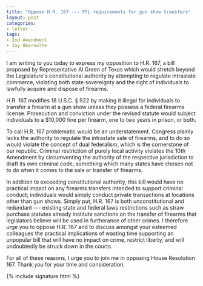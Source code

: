 ```yaml
---
title: "Oppose H.R. 167 --- FFL requirements for gun show transfers"
layout: post
categories:
- letter
tags:
- 2nd Amendment
- Jay Obernolte
---
```


I am writing to you today to express my opposition to H.R. 167, a bill proposed by Representative Al Green of Texas which would stretch beyond the Legislature's constitutional authority by attempting to regulate intrastate commerce, violating both state sovereignty and the right of individuals to lawfully acquire and dispose of firearms.

H.R. 167 modifies 18 U.S.C. § 922 by making it illegal for individuals to transfer a firearm at a gun show unless they possess a federal firearms license. Prosecution and conviction under the revised statute would subject individuals to a $10,000 fine per firearm, one to two years in prison, or both.

To call H.R. 167 problematic would be an understatement. Congress plainly lacks the authority to regulate the intrastate sale of firearms, and to do so would violate the concept of dual federalism, which is the cornerstone of our republic. Criminal restriction of purely local activity violates the 10th Amendment by circumventing the authority of the respective jurisdiction to draft its own criminal code, something which many states have chosen not to do when it comes to the sale or transfer of firearms.

In addition to exceeding constitutional authority, this bill would have no practical impact on any firearms transfers intended to support criminal conduct; individuals would simply conduct private transactions at locations other than gun shows. Simply put, H.R. 167 is both unconstitutional and redundant --- existing state and federal laws restrictions such as straw purchase statutes already institute sanctions on the transfer of firearms that legislators believe will be used in furtherance of other crimes. I therefore urge you to oppose H.R. 167 and to discuss amongst your esteemed colleagues the practical implications of wasting time supporting an unpopular bill that will have no impact on crime, restrict liberty, and will undoubtedly be struck down in the courts.

For all of these reasons, I urge you to join me in opposing House Resolution 167. Thank you for your time and consideration.

{% include signature.html %}
